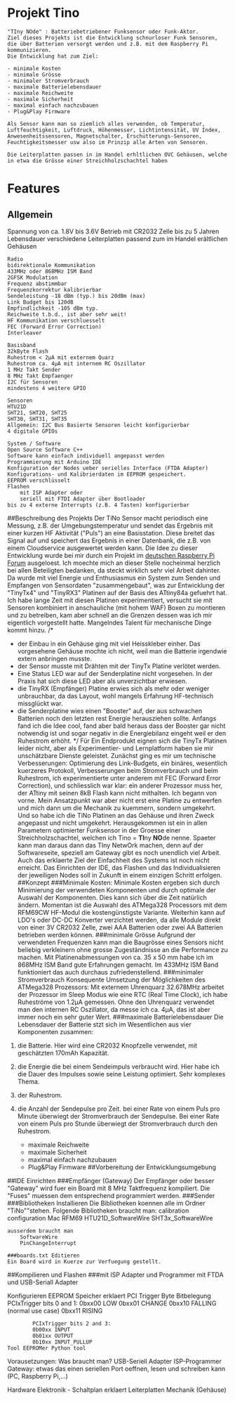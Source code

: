 # Projekt Tino
    "TIny NOde" : Batteriebetriebener Funksensor oder Funk-Aktor. 
    Ziel dieses Projekts ist die Entwicklung schnurloser Funk Sensoren, 
    die über Batterien versorgt werden und z.B. mit dem Raspberry Pi kommunizieren.
    Die Entwicklung hat zum Ziel:
 
    - minimale Kosten
    - minimale Grösse
    - minimaler Stromverbrauch
    - maximale Batterielebensdauer
    - maximale Reichweite
    - maximale Sicherheit
    - maximal einfach nachzubauen
    - Plug&Play Firmware
    
    Als Sensor kann man so ziemlich alles verwenden, ob Temperatur, Luftfeuchtigkeit, Luftdruck, Höhenmesser, Lichtintensität, UV Index, 
    Anwesenheitssensoren, Magnetschalter, Erschütterungs-Sensoren, Feuchtigkeitsmesser usw also im Prinzip alle Arten von Sensoren.
    
    Die Leiterplatten passen in im Handel erhltlichen OVC Gehäusen, welche in etwa die Grösse einer Streichholzschachtel haben 
    
    

# Features
## Allgemein
Spannung von ca. 1.8V bis 3.6V
Betrieb mit CR2032 Zelle bis zu 5 Jahren Lebensdauer
verschiedene Leiterplatten passend zum im Handel erältlichen Gehäusen 
    
    
    Radio
    bidirektionale Kommunikation
    433MHz oder 868MHz ISM Band
    2GFSK Modulation
    Frequenz abstimmbar
    Frequenzkorrektur kalibrierbar
    Sendeleistung -18 dBm (typ.) bis 20dBm (max)
    Link Budget bis 120dB
    Empfindlichkeit -105 dBm typ. 
    Reichweite t.b.d., ist aber sehr weit!
    HF Kommunikation verschluesselt
    FEC (Forward Error Correction)
    Interleaver
    
    Basisband
    32kByte Flash
    Ruhestrom < 2µA mit externem Quarz
    Ruhestrom ca. 4µA mit internem RC Oszillator
    1 MHz Takt Sender
    8 MHz Takt Empfaenger
    I2C für Sensoren
    mindestens 4 weitere GPIO
    
    Sensoren
    HTU21D
    SHT21, SHT20, SHT25
    SHT30, SHT31, SHT35
    Allgemein: I2C Bus Basierte Sensoren leicht konfigurierbar
    4 digitale GPIOs
    
    System / Software
    Open Source Software C++
    Software kann einfach individuell angepasst werden
    Programmierung mit Arduino IDE
    Konfiguration der Nodes ueber serielles Interface (FTDA Adapter)
    Konfigurations- und Kalibrierdaten im EEPROM gespeichert.
    EEPROM verschlüsselt
    Flashen
        mit ISP Adapter oder 
        seriell mit FTDI Adapter über Bootloader
    bis zu 4 externe Interrupts (z.B. 4 Tasten) konfigurierbar
    

##Beschreibung des Projekts
Der TiNo Sensor macht periodisch eine Messung, z.B. der Umgebungstemperatur und sendet das Ergebnis mit einer kurzen HF Aktivität ("Puls") an eine Basisstation. Diese breitet das Signal auf und speichert das Ergebnis in einer Datenbank, die z.B. von einem Cloudservice ausgewertet werden kann. 
Die Idee zu dieser Entwicklung wurde bei mir durch ein Projekt im [deutschen Raspberry Pi Forum](https://forum-raspberrypi.de/forum/thread/7472-batteriebetriebene-funk-sensoren/) ausgeloest.
Ich moechte mich an dieser Stelle nocheinmal herzlich bei allen Beteiligten bedanken, da steckt wirklich sehr viel Arbeit dahinter. 
Da wurde mit viel Energie und Enthusiasmus ein System zum Senden und Empfangen von Sensordaten "zusammengebaut", was zur Entwicklung der "TinyTx4" und "TinyRX3" Platinen auf der Basis des ATtiny84a gefuehrt hat. Ich habe lange Zeit mit diesen Platinen experimentiert, versucht sie mit Sensoren kombiniert in anschauliche (mit hohem WAF) Boxen zu montieren und zu betreiben, kam aber schnell an die Grenzen dessen was ich mir eigentlich vorgestellt hatte. Mangelndes Talent für mechanische Dinge kommt hinzu. 
/*
- der Einbau in ein Gehäuse ging mit viel Heisskleber einher. Das vorgesehene Gehäuse mochte ich nicht, weil man die Batterie irgendwie extern anbringen musste. 
- der Sensor musste mit Drähten mit der TinyTx Platine verlötet werden.
- Eine Status LED war auf der Senderplatine nicht vorgesehen. In der Praxis hat sich diese LED aber als unverzichtbar erwiesen.
- die TinyRX (Empfänger) Platine erwies sich als mehr oder weniger unbrauchbar, da das Layout, wohl mangels Erfahrung HF-technisch missglückt war.
- die Senderplatine wies einen "Booster" auf, der aus schwachen Batterien noch den letzten rest Energie herausziehen sollte. Anfangs fand ich die Idee cool, fand aber bald heraus dass der Booster gar nicht notwendig ist und sogar negativ in die Energiebilanz eingeht weil er den Ruhestrom erhöht.
*/
Für Ein Endprodukt eignen sich die TinyTx Platinen leider nicht, aber als Experimentier- und Lernplatform haben sie mir unschätzbare Dienste geleistet. Zunächst ging es mir um technische Verbesserungen: Optimierung des Link-Budgets, ein binäres, wesentlich kuerzeres Protokoll, Verbesserungen beim Stromverbrauch und beim Ruhestrom, ich experimentierte unter anderem mit FEC (Forward Error Correction), und schliesslich war klar: ein anderer Prozessor muss her, der ATtiny mit seinen 8kB Flash kann nicht mithalten. 
Ich begann von vorne. Mein Ansatzpunkt war aber nicht erst eine Platine zu entwerfen und mich dann um die Mechanik zu kuemmern, sondern umgekehrt. Und so habe ich die TiNo Platinen an das Gehäuse und ihren Zweck angepasst und nicht umgekehrt. 
Herausgekommen ist ein in allen Parametern optimierter Funksensor in der Groesse einer Streichholzschachtel, welchen ich Tino = **TI**ny **NO**de nenne. Spaeter kann man daraus dann das TIny NetwOrk machen, denn auf der Softwareseite, speziell am Gateway gibt es noch unendlich viel Arbeit.
Auch das erklaerte Ziel der Einfachheit des Systems ist noch nicht erreicht. Das Einrichten der IDE, das Flashen und das Individualisieren der jeweiligen Nodes soll in Zukunft in einem einzigen Schritt erfolgen.
##Konzept
###Minimale Kosten:
Minimale Kosten ergeben sich durch Minimierung der verwendeten Komponenten und durch optimale der Auswahl der Komponenten. Dies kann sich über die Zeit natürlich ändern.
Momentan ist die Auswahl des ATMega328 Processors mit dem RFM69CW HF-Modul die kostengünstigste Variante. Weiterhin kann auf LDO's oder DC-DC Konverter verzichtet werden, da alle Module direkt von einer 3V CR2032 Zelle, zwei AAA Batterien oder zwei AA Batterien betrieben werden können. 
###minimale Grösse
Aufgrund der verwendeten Frequenzen kann man die Baugrösse eines Sensors nicht beliebig verkleinern ohne grosse Zugeständnisse an die Performance zu machen. 
Mit Platinenabmessungen von ca. 35 x 50 mm habe ich im 868MHz ISM Band gute Erfahrungen gemacht. Im 433MHz ISM Band funktioniert das auch durchaus zufriedenstellend. 
###minimaler Stromverbrauch
Konsequente Umsetzung der Möglichkeiten des ATMega328 Prozessors: Mit externem Uhrenquarz 32.678MHz arbeitet der Prozessor im Sleep Modus wie eine RTC (Real Time Clock), ich habe Ruheströme von 1.2µA gemessen. Ohne den Uhrenquarz verwendet man den internen RC Oszillator, da messe ich ca. 4µA, das ist aber immer noch ein sehr guter Wert.
###maximale Batterielebensdauer
Die Lebensdauer der Batterie stzt sich im Wesentlichen aus vier Komponenten zusammen: 
1. die Batterie. Hier wird eine CR2032 Knopfzelle verwendet, mit geschätzten 170mAh Kapazität.
2. die Energie die bei einem Sendeimpuls verbraucht wird. Hier habe ich die Dauer des Impulses sowie seine Leistung optimiert. Sehr komplexes Thema.
3. der Ruhestrom. 
4. die Anzahl der Sendepulse pro Zeit. bei einer Rate von einem Puls pro Minute überwiegt der Stromverbrauch der Sendepulse. Bei einer Rate von einem Puls pro Stunde überwiegt der Stromverbrauch durch den Ruhestrom.
 
    - maximale Reichweite
    - maximale Sicherheit
    - maximal einfach nachzubauen
    - Plug&Play Firmware
##Vorbereitung der Entwicklungsumgebung
 
##IDE Einrichten
    ###Empfänger (Gateway)
    Der Empfänger oder besser "Gateway" wird fuer ein Board mit 8 MHz Taktfrequenz kompiliert. Die "Fuses" muessen dem entsprechend programmiert werden. 
    ###Sender 
    ###Bibliotheken Installieren
    Die Bibliotheken koennen alle im Ordner "TiNo""stehen.
    Folgende Bibliotheken braucht man:
        calibration
        configuration
        Mac
        RFM69
        HTU21D_SoftwareWire
        SHT3x_SoftwareWire
    
    ausserdem braucht man
        SoftwareWire
        PinChangeInterrupt
            
    ###boards.txt Editieren
    Ein Board wird in Kuerze zur Verfuegung gestellt. 
    
##Kompilieren und Flashen
    ###mit ISP Adapter und Programmer
    mit FTDA und USB-Seriall Adapter
    
Konfigurieren
    EEPROM Speicher erklaert
    PCI Trigger Byte Bitbelegung
        PCIxTrigger bits 0 and 1:
            0bxx00 LOW
            0bxx01 CHANGE
            0bxx10 FALLING (normal use case)
            0bxx11 RISING
            
            PCIxTrigger bits 2 and 3:
            0b00xx INPUT
            0b01xx OUTPUT
            0b10xx INPUT_PULLUP    
    Tool EEPROMer Python tool

Vorausetzungen: Was braucht man?
    USB-Seriell Adapter
    ISP-Programmer
    Gateway: etwas das einen seriellen Port oeffnen, lesen und schreiben kann (PC, Raspberry Pi,...)
    
Hardware
    Elektronik - Schaltplan erklaert
    Leiterplatten
    Mechanik (Gehäuse)


